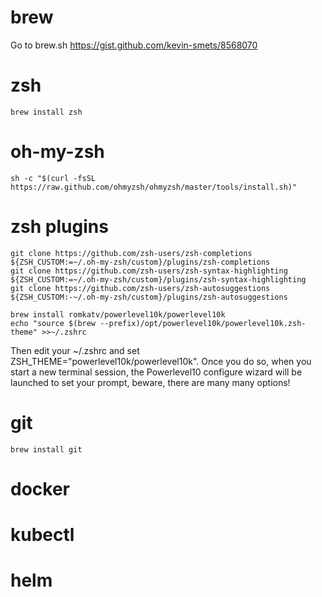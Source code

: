 # brew
Go to brew.sh
https://gist.github.com/kevin-smets/8568070
# zsh
```
brew install zsh
```

# oh-my-zsh
```
sh -c "$(curl -fsSL https://raw.github.com/ohmyzsh/ohmyzsh/master/tools/install.sh)"
```

# zsh plugins
```
git clone https://github.com/zsh-users/zsh-completions ${ZSH_CUSTOM:=~/.oh-my-zsh/custom}/plugins/zsh-completions
git clone https://github.com/zsh-users/zsh-syntax-highlighting ${ZSH_CUSTOM:=~/.oh-my-zsh/custom}/plugins/zsh-syntax-highlighting
git clone https://github.com/zsh-users/zsh-autosuggestions ${ZSH_CUSTOM:-~/.oh-my-zsh/custom}/plugins/zsh-autosuggestions
```


```
brew install romkatv/powerlevel10k/powerlevel10k
echo "source $(brew --prefix)/opt/powerlevel10k/powerlevel10k.zsh-theme" >>~/.zshrc
```

Then edit your ~/.zshrc and set ZSH_THEME="powerlevel10k/powerlevel10k". Once you do so, when you start a new terminal session, the Powerlevel10 configure wizard will be launched to set your prompt, beware, there are many many options!

# git
```
brew install git
```

# docker

# kubectl

# helm


